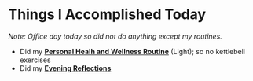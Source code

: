 # Things I Accomplished Today

_Note: Office day today so did not do anything except my routines._

- Did my **[Personal Healh and Wellness Routine](../../routines/2024/personal-health-and-wellness-routine-2024-week-7.md)** (Light); so no kettlebell exercises
- Did my **[Evening Reflections](../../routines/evening-reflections.md)**
